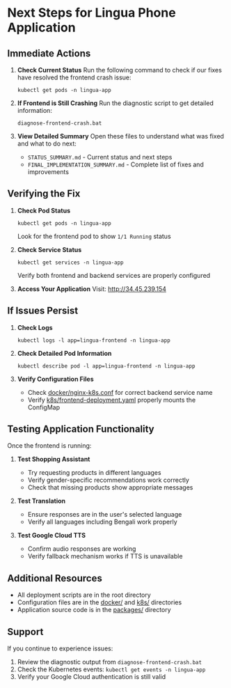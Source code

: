 # Next Steps for Lingua Phone Application

## Immediate Actions

1. **Check Current Status**
   Run the following command to check if our fixes have resolved the frontend crash issue:
   ```
   kubectl get pods -n lingua-app
   ```

2. **If Frontend is Still Crashing**
   Run the diagnostic script to get detailed information:
   ```
   diagnose-frontend-crash.bat
   ```

3. **View Detailed Summary**
   Open these files to understand what was fixed and what to do next:
   - `STATUS_SUMMARY.md` - Current status and next steps
   - `FINAL_IMPLEMENTATION_SUMMARY.md` - Complete list of fixes and improvements

## Verifying the Fix

1. **Check Pod Status**
   ```
   kubectl get pods -n lingua-app
   ```
   Look for the frontend pod to show `1/1 Running` status

2. **Check Service Status**
   ```
   kubectl get services -n lingua-app
   ```
   Verify both frontend and backend services are properly configured

3. **Access Your Application**
   Visit: http://34.45.239.154

## If Issues Persist

1. **Check Logs**
   ```
   kubectl logs -l app=lingua-frontend -n lingua-app
   ```

2. **Check Detailed Pod Information**
   ```
   kubectl describe pod -l app=lingua-frontend -n lingua-app
   ```

3. **Verify Configuration Files**
   - Check [docker/nginx-k8s.conf](file:///c%3A/Users/Lenovo/Lingua-phone-monorepo/docker/nginx-k8s.conf) for correct backend service name
   - Verify [k8s/frontend-deployment.yaml](file:///c%3A/Users/Lenovo/Lingua-phone-monorepo/k8s/frontend-deployment.yaml) properly mounts the ConfigMap

## Testing Application Functionality

Once the frontend is running:

1. **Test Shopping Assistant**
   - Try requesting products in different languages
   - Verify gender-specific recommendations work correctly
   - Check that missing products show appropriate messages

2. **Test Translation**
   - Ensure responses are in the user's selected language
   - Verify all languages including Bengali work properly

3. **Test Google Cloud TTS**
   - Confirm audio responses are working
   - Verify fallback mechanism works if TTS is unavailable

## Additional Resources

- All deployment scripts are in the root directory
- Configuration files are in the [docker/](file:///c%3A/Users/Lenovo/Lingua-phone-monorepo/docker/) and [k8s/](file:///c%3A/Users/Lenovo/Lingua-phone-monorepo/k8s/) directories
- Application source code is in the [packages/](file:///c%3A/Users/Lenovo/Lingua-phone-monorepo/packages/) directory

## Support

If you continue to experience issues:
1. Review the diagnostic output from `diagnose-frontend-crash.bat`
2. Check the Kubernetes events: `kubectl get events -n lingua-app`
3. Verify your Google Cloud authentication is still valid